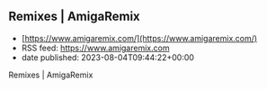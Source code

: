 ## Remixes | AmigaRemix
 - [https://www.amigaremix.com/](https://www.amigaremix.com/)
 - RSS feed: https://www.amigaremix.com
 - date published: 2023-08-04T09:44:22+00:00

Remixes | AmigaRemix

